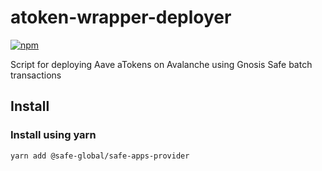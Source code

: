 # atoken-wrapper-deployer
[![npm](https://img.shields.io/npm/v/@safe-global/safe-apps-provider)](https://www.npmjs.com/package/@safe-global/safe-apps-provider)

Script for deploying Aave aTokens on Avalanche using Gnosis Safe batch transactions

## Install 

### Install using yarn
```bash
yarn add @safe-global/safe-apps-provider
```


